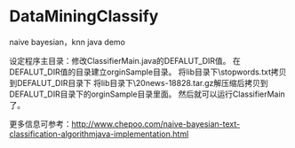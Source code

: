 DataMiningClassify
==================

naive bayesian，knn java demo

设定程序主目录：修改ClassifierMain.java的DEFALUT_DIR值。
在DEFALUT_DIR值的目录建立orginSample目录。
将lib目录下\stopwords.txt拷贝到DEFALUT_DIR目录下
将lib目录下\20news-18828.tar.gz解压缩后拷贝到DEFALUT_DIR目录下的orginSample目录里面。
然后就可以运行ClassifierMain了。

更多信息可参考：http://www.chepoo.com/naive-bayesian-text-classification-algorithmjava-implementation.html
